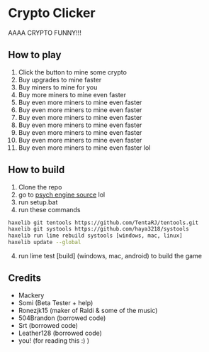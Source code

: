 # Crypto Clicker
AAAA CRYPTO FUNNY!!!

## How to play
1. Click the button to mine some crypto
2. Buy upgrades to mine faster
3. Buy miners to mine for you
4. Buy more miners to mine even faster
5. Buy even more miners to mine even faster
6. Buy even more miners to mine even faster
7. Buy even more miners to mine even faster
8. Buy even more miners to mine even faster
9. Buy even more miners to mine even faster
10. Buy even more miners to mine even faster
11. Buy even more miners to mine even faster
lol

## How to build
1. Clone the repo
2. go to [psych engine source](https://github.com/ShadowMario/FNF-PsychEngine/tree/main/setup) lol
3. run setup.bat
4. run these commands
```bash
haxelib git tentools https://github.com/TentaRJ/tentools.git
haxelib git systools https://github.com/haya3218/systools
haxelib run lime rebuild systools [windows, mac, linux]
haxelib update --global
```
4. run lime test [build] (windows, mac, android) to build the game

## Credits
- Mackery
- Somi (Beta Tester + help)
- Ronezjk15 (maker of Raldi & some of the music)
- 504Brandon (borrowed code)
- Srt (borrowed code)
- Leather128 (borrowed code)
- you! (for reading this :) )
